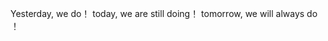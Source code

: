 Yesterday, we do！                        today, we are still doing！        tomorrow, we will always do ！
